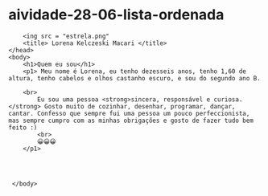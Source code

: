 # aividade-28-06-lista-ordenada
<!DOCTYPE html>
<html lang = "pt.br">
    <head>
     <meta charset = "UTF-8">
        <meta name = "VIEWPORT" content = "width = device-width, initial-scale = 1.0">

        <ing src = "estrela.png"
        <title> Lorena Kelczeski Macari </title>
    </head>
    <body>
        <h1>Quem eu sou</h1>
        <p1> Meu nome é Lorena, eu tenho dezesseis anos, tenho 1,60 de altura, tenho cabelos e olhos castanho escuro, e sou do segundo ano B.

        <br>
            Eu sou uma pessoa <strong>sincera, responsável e curiosa.</strong> Gosto muito de cozinhar, desenhar, programar, dançar, cantar. Confesso que sempre fui uma pessoa um pouco perfeccionista, mas sempre cumpro com as minhas obrigações e gosto de fazer tudo bem feito :)
            <br>
            😀️😀️😀️
        </p1>



        
     </body>
</html>
        
